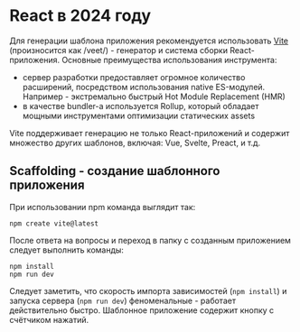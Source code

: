 # React в 2024 году

Для генерации шаблона приложения рекомендуется использовать [Vite](https://vitejs.dev/guide/) (произносится как /veet/) - генератор и система сборки React-приложения. Основные преимущества использования инструмента:

- сервер разработки предоставляет огромное количество расширений, посредством использования native ES-модулей. Например - экстремально быстрый Hot Module Replacement (HMR)
- в качестве bundler-а используется Rollup, который обладает мощными инструментами оптимизации статических assets

Vite поддерживает генерацию не только React-приложений и содержит множество других шаблонов, включая: Vue, Svelte, Preact, и т.д.

## Scaffolding - создание шаблонного приложения

При использовании npm команда выглядит так:

```shell
npm create vite@latest
```

После ответа на вопросы и переход в папку с созданным приложением следует выполнить команды:

```shell
npm install
npm run dev
```

Следует заметить, что скорость импорта зависимостей (`npm install`) и запуска сервера (`npm run dev`) феноменальные - работает действительно быстро. Шаблонное приложение содержит кнопку с счётчиком нажатий.
